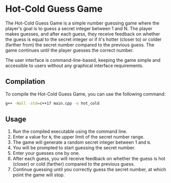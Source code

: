 # Hot-Cold Guess Game

The Hot-Cold Guess Game is a simple number guessing game where the player's goal is to guess a secret integer between 1 and N. The player makes guesses, and after each guess, they receive feedback on whether the guess is equal to the secret integer or if it's hotter (closer to) or colder (farther from) the secret number compared to the previous guess. The game continues until the player guesses the correct number.

The user interface is command-line-based, keeping the game simple and accessible to users without any graphical interface requirements.

## Compilation

To compile the Hot-Cold Guess Game, you can use the following command:

```bash
g++ -Wall -std=c++17 main.cpp -o hot_cold
```

## Usage

1. Run the compiled executable using the command line.
2. Enter a value for `N`, the upper limit of the secret number range.
3. The game will generate a random secret integer between 1 and `N`.
4. You will be prompted to start guessing the secret number.
5. Enter your guesses one by one.
6. After each guess, you will receive feedback on whether the guess is hot (closer) or cold (farther) compared to the previous guess.
7. Continue guessing until you correctly guess the secret number, at which point the game will stop.